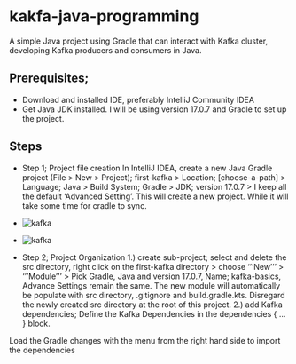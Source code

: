 # kakfa-java-programming
A simple Java project using Gradle that can interact with Kafka cluster, developing Kafka producers and consumers in Java.

## Prerequisites;
- Download and installed IDE, preferably IntelliJ Community IDEA
- Get Java JDK installed. I will be using version 17.0.7 and Gradle to set up the project.

## Steps
- Step 1; Project file creation
In IntelliJ IDEA, create a new Java Gradle project (File > New > Project); first-kafka > Location; [choose-a-path] > Language; Java > Build System; Gradle > JDK; version 17.0.7 > I keep all the default ‘Advanced Setting’. This will create a new project. While it will take some time for cradle to sync. 
- ![kafka](../docs/kafka-1.png)
- ![kafka](../docs/kafka-2.png)

- Step 2; Project Organization
1.) create sub-project; select and delete the src directory, right click on the first-kafka directory > choose ‘’’New’’’ > ‘’’Module’’’ > Pick Gradle, Java and version 17.0.7, Name; kafka-basics, Advance Settings remain the same.  The new module will automatically be populate with src directory, .gitignore and build.gradle.kts. Disregard the newly created src directory at the root of this project.
2.) add Kafka dependencies; Define the Kafka Dependencies in the dependencies { ... } block.


Load the Gradle changes with the menu from the right hand side to import the dependencies
